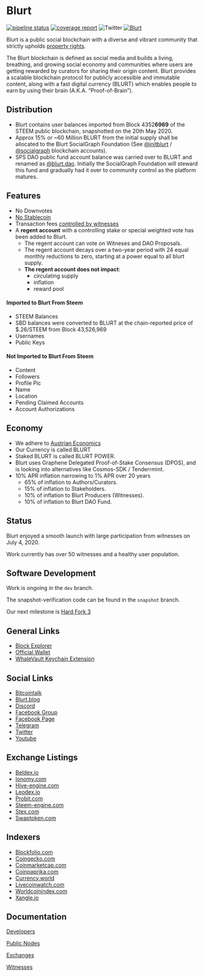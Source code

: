 # Blurt

[![pipeline status](https://gitlab.com/blurt/blurt/badges/dev/pipeline.svg)](https://gitlab.com/blurt/blurt/-/commits/dev)
[![coverage report](https://gitlab.com/blurt/blurt/badges/dev/coverage.svg)](https://gitlab.com/blurt/blurt/-/commits/dev)
![Twitter](https://img.shields.io/twitter/url?style=social&url=https%3A%2F%2Ftwitter.com%2FBlurtOfficial)
[![Blurt](https://img.shields.io/badge/-Blurt-red)](https://blurt.blog)

Blurt is a public social blockchain with a diverse and vibrant community that strictly upholds [property rights](https://twitter.com/cz_binance/status/1236373815447506945?s=20).

The Blurt blockchain is defined as social media and builds a living, breathing, and growing social economy and communities where users are getting rewarded by curators for sharing their origin content. Blurt provides a scalable blockchain protocol for publicly accessible and immutable content, along with a fast digital currency (BLURT) which enables people to earn by using their brain (A.K.A. “Proof-of-Brain”).

## Distribution
*  Blurt contains user balances imported from Block 4352**6969** of the STEEM public blockchain, snapshotted on the 20th May 2020. 
*  Approx 15% or ~60 Million BLURT from the initial supply shall be allocated to the Blurt SocialGraph Foundation (See [@initblurt](https://blocks.blurtwallet.com/#/@initblurt) / [@socialgraph](https://blocks.blurtwallet.com/#/@socialgraph) blockchain accounts).
*  SPS DAO public fund account balance was carried over to BLURT and renamed as [@blurt.dao](https://blocks.blurtwallet.com/#/@blurt.dao). Initially the SocialGraph Foundation will steward this fund and gradually had it over to community control as the platform matures.

## Features
* No Downvotes
* [No Stablecoin](https://blurt.world/blurt/@jacobgadikian/blurt-has-no-dollar-stablecoin-why)
* Transaction fees [controlled by witnesses](https://blurt.world/blurt/@jacobgadikian/witnesses-control-fees-on-blurt)
* A **regent account** with a controlling stake or special weighted vote has been added to Blurt. 
  * The regent account can vote on Witneses and DAO Proposals.
  * The regent account decays over a two-year period with 24 equal monthly reductions to zero, starting at a power equal to all blurt supply. 
  * **The regent account does not impact**:
    * circulating supply
    * inflation
    * reward pool
    
#### Imported to Blurt From Steem
  * STEEM Balances
  * SBD balances were converted to BLURT at the chain-reported price of $.26/STEEM from Block 43,526,969
  * Usernames
  * Public Keys
  
#### Not Imported to Blurt From Steem
  * Content
  * Followers
  * Profile Pic
  * Name
  * Location
  * Pending Claimed Accounts
  * Account Authorizations

## Economy
* We adhere to [Austrian Economics](https://mises.org/profile/murray-n-rothbard)
* Our Currency is called BLURT
* Staked BLURT is called BLURT POWER.
* Blurt uses Graphene Delegated Proof-of-Stake Consensus (DPOS), and is looking into alternatives like Cosmos-SDK / Tenderrmint.
* 10% APR inflation narrowing to 1% APR over 20 years
    * 65% of inflation to Authors/Curators.
    * 15% of inflation to Stakeholders.
    * 10% of inflation to Blurt Producers (Witnesses).
    * 10% of inflation to Blurt DAO Fund.


## Status
Blurt enjoyed a smooth launch with large participation from witnesses on July 4, 2020.  

Work currently has over 50 witnesses and a healthy user population.

## Software Development
Work is ongoing in the `dev` branch.  

The snapshot-verification code can be found in the `snapshot` branch.  

Our next milestone is [Hard Fork 3](https://gitlab.com/blurt/blurt/-/milestones/2)

## General Links

+ [Block Explorer](https://blocks.blurtwallet.com/#/)
+ [Official Wallet](https://blurtwallet.com/)
+ [WhaleVault Keychain Extension](https://chrome.google.com/webstore/detail/whalevault/hcoigoaekhfajcoingnngmfjdidhmdon?hl=en)

## Social Links

+ [Bitcointalk](https://bitcointalk.org/index.php?topic=5284933.0)
+ [Blurt.blog](https://blurt.blog)
+ [Discord](https://discord.blurt.world)
+ [Facebook Group](https://www.facebook.com/groups/blurtofficial)
+ [Facebook Page](https://www.facebook.com/Blurt-106190134629628)
+ [Telegram](https://t.me/blurtofficialchat)
+ [Twitter](https://twitter.com/BlurtOfficial)
+ [Youtube](https://youtube.com/channel/UCuktvTIxkdejKg_xWMz2vlQ)

## Exchange Listings

+ [Beldex.io](https://www.beldex.io/tradeAdvance?pair=BLURT_BTC)
+ [Ionomy.com](https://ionomy.com/en/markets/btc-blurt)
+ [Hive-engine.com](https://hive-engine.com/?p=market&t=BLURT)
+ [Leodex.io](https://leodex.io/market/BLURT)
+ [Probit.com](https://www.probit.com/app/exchange/BLURT-BTC)
+ [Steem-engine.com](https://steem-engine.com/?p=market&t=BLURT)
+ [Stex.com](https://app.stex.com/en/trade/pair/BTC/BLURT/1D)
+ [Swaptoken.com](https://swaptoken.com/)

## Indexers

+ [Blockfolio.com](https://blockfolio.com/coin/BLURT)
+ [Coingecko.com](https://www.coingecko.com/en/coins/blurt)
+ [Coinmarketcap.com](https://coinmarketcap.com/currencies/blurt/)
+ [Coinpaprika.com](https://coinpaprika.com/coin/blurt-blurt/)
+ [Currency.world](https://currency.world/currencies/BLURT)
+ [Livecoinwatch.com](https://www.livecoinwatch.com/price/Blurt-BLURT)
+ [Worldcoinindex.com](https://www.worldcoinindex.com/coin/blurt)
+ [Xangle.io](https://xangle.io/project/BLURT/key-info)

## Documentation

[Developers](doc/devs/README.md)

[Public Nodes](doc/devs/networknodes.md)

[Exchanges](doc/exchanges/README.md)

[Witnesses](doc/witnesses/README.md)
